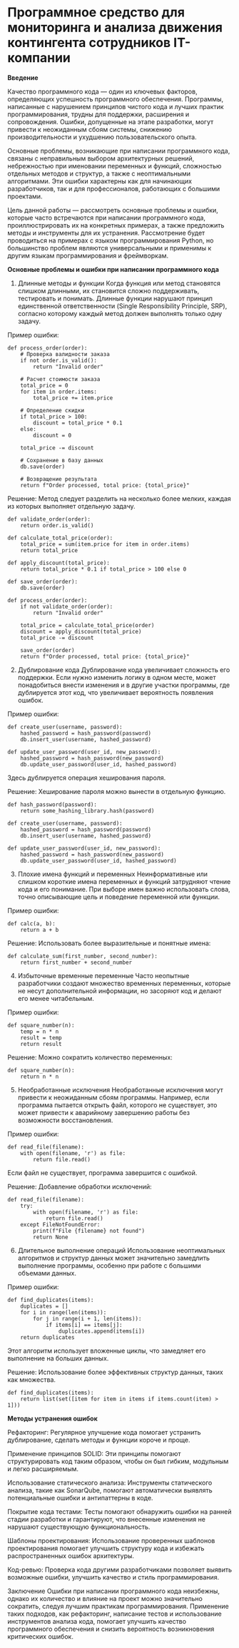 # Программное средство для мониторинга и анализа движения контингента сотрудников IT-компании

**Введение**

Качество программного кода — один из ключевых факторов, определяющих успешность программного обеспечения. Программы, написанные с нарушением принципов чистого кода и лучших практик программирования, трудны для поддержки, расширения и сопровождения. Ошибки, допущенные на этапе разработки, могут привести к неожиданным сбоям системы, снижению производительности и ухудшению пользовательского опыта.

Основные проблемы, возникающие при написании программного кода, связаны с неправильным выбором архитектурных решений, небрежностью при именовании переменных и функций, сложностью отдельных методов и структур, а также с неоптимальными алгоритмами. Эти ошибки характерны как для начинающих разработчиков, так и для профессионалов, работающих с большими проектами.

Цель данной работы — рассмотреть основные проблемы и ошибки, которые часто встречаются при написании программного кода, проиллюстрировать их на конкретных примерах, а также предложить методы и инструменты для их устранения. Рассмотрение будет проводиться на примерах с языком программирования Python, но большинство проблем являются универсальными и применимы к другим языкам программирования и фреймворкам.

**Основные проблемы и ошибки при написании программного кода**

1. Длинные методы и функции
Когда функция или метод становятся слишком длинными, их становится сложно поддерживать, тестировать и понимать. Длинные функции нарушают принцип единственной ответственности (Single Responsibility Principle, SRP), согласно которому каждый метод должен выполнять только одну задачу.

Пример ошибки:

    def process_order(order):
        # Проверка валидности заказа
        if not order.is_valid():
            return "Invalid order"
        
        # Расчет стоимости заказа
        total_price = 0
        for item in order.items:
            total_price += item.price
        
        # Определение скидки
        if total_price > 100:
            discount = total_price * 0.1
        else:
            discount = 0
        
        total_price -= discount
        
        # Сохранение в базу данных
        db.save(order)
        
        # Возвращение результата
        return f"Order processed, total price: {total_price}"
        
Решение:
Метод следует разделить на несколько более мелких, каждая из которых выполняет отдельную задачу.

    def validate_order(order):
        return order.is_valid()
        
    def calculate_total_price(order):
        total_price = sum(item.price for item in order.items)
        return total_price
    
    def apply_discount(total_price):
        return total_price * 0.1 if total_price > 100 else 0
    
    def save_order(order):
        db.save(order)
    
    def process_order(order):
        if not validate_order(order):
            return "Invalid order"
        
        total_price = calculate_total_price(order)
        discount = apply_discount(total_price)
        total_price -= discount
        
        save_order(order)
        return f"Order processed, total price: {total_price}"

        
2. Дублирование кода
Дублирование кода увеличивает сложность его поддержки. Если нужно изменить логику в одном месте, может понадобиться внести изменения и в другие участки программы, где дублируется этот код, что увеличивает вероятность появления ошибок.

Пример ошибки:

    def create_user(username, password):
        hashed_password = hash_password(password)
        db.insert_user(username, hashed_password)
    
    def update_user_password(user_id, new_password):
        hashed_password = hash_password(new_password)
        db.update_user_password(user_id, hashed_password)
        
Здесь дублируется операция хеширования пароля.

Решение:
Хеширование пароля можно вынести в отдельную функцию.

    def hash_password(password):
        return some_hashing_library.hash(password)
    
    def create_user(username, password):
        hashed_password = hash_password(password)
        db.insert_user(username, hashed_password)
    
    def update_user_password(user_id, new_password):
        hashed_password = hash_password(new_password)
        db.update_user_password(user_id, hashed_password)

    
3. Плохие имена функций и переменных
Неинформативные или слишком короткие имена переменных и функций затрудняют чтение кода и его понимание. При выборе имен важно использовать слова, точно описывающие цель и поведение переменной или функции.

Пример ошибки:

    def calc(a, b):
        return a + b
        
Решение:
Использовать более выразительные и понятные имена:

    def calculate_sum(first_number, second_number):
        return first_number + second_number

        
4. Избыточные временные переменные
Часто неопытные разработчики создают множество временных переменных, которые не несут дополнительной информации, но засоряют код и делают его менее читабельным.

Пример ошибки:

    def square_number(n):
        temp = n * n
        result = temp
        return result
        
Решение:
Можно сократить количество переменных:

    def square_number(n):
        return n * n
    

5. Необработанные исключения
Необработанные исключения могут привести к неожиданным сбоям программы. Например, если программа пытается открыть файл, которого не существует, это может привести к аварийному завершению работы без возможности восстановления.

Пример ошибки:

    def read_file(filename):
        with open(filename, 'r') as file:
            return file.read()
            
Если файл не существует, программа завершится с ошибкой.

Решение:
Добавление обработки исключений:

    def read_file(filename):
        try:
            with open(filename, 'r') as file:
                return file.read()
        except FileNotFoundError:
            print(f"File {filename} not found")
            return None

            
6. Длительное выполнение операций
Использование неоптимальных алгоритмов и структур данных может значительно замедлить выполнение программы, особенно при работе с большими объемами данных.

Пример ошибки:

    def find_duplicates(items):
        duplicates = []
        for i in range(len(items)):
            for j in range(i + 1, len(items)):
                if items[i] == items[j]:
                    duplicates.append(items[i])
        return duplicates
    
Этот алгоритм использует вложенные циклы, что замедляет его выполнение на больших данных.

Решение:
Использование более эффективных структур данных, таких как множества.

    def find_duplicates(items):
        return list(set([item for item in items if items.count(item) > 1]))

        
**Методы устранения ошибок**

Рефакторинг:
Регулярное улучшение кода помогает устранить дублирование, сделать методы и функции короче и проще.

Применение принципов SOLID:
Эти принципы помогают структурировать код таким образом, чтобы он был гибким, модульным и легко расширяемым.

Использование статического анализа:
Инструменты статического анализа, такие как SonarQube, помогают автоматически выявлять потенциальные ошибки и антипаттерны в коде.

Покрытие кода тестами:
Тесты помогают обнаружить ошибки на ранней стадии разработки и гарантируют, что внесенные изменения не нарушают существующую функциональность.

Шаблоны проектирования:
Использование проверенных шаблонов проектирования помогает улучшить структуру кода и избежать распространенных ошибок архитектуры.

Код-ревью:
Проверка кода другими разработчиками позволяет выявить возможные ошибки, улучшить качество и стиль программирования.

Заключение
Ошибки при написании программного кода неизбежны, однако их количество и влияние на проект можно значительно сократить, следуя лучшим практикам программирования. Применение таких подходов, как рефакторинг, написание тестов и использование инструментов анализа кода, помогает улучшить качество программного обеспечения и снизить вероятность возникновения критических ошибок.
